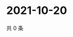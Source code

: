 # 2021-10-20

共 0 条

<!-- BEGIN WEIBO -->
<!-- 最后更新时间 Wed Oct 20 2021 10:28:48 GMT+0800 (China Standard Time) -->

<!-- END WEIBO -->

